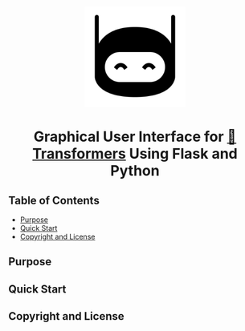 <p align="center">
    <br>
    <img src="https://github.com/antonioverdi/Text-Generation-GUI/blob/master/docs/imgs/happy-robot.png" width="200"/>
    <br>
<p>
<h1 align="center">
<p>Graphical User Interface for <a href="https://github.com/huggingface/transformers">🤗 Transformers</a> Using Flask and Python</p>
</h1>

## Table of Contents

- [Purpose](#purpose)
- [Quick Start](#quick-start)
- [Copyright and License](#copyright-and-license)

## Purpose

## Quick Start

## Copyright and License
